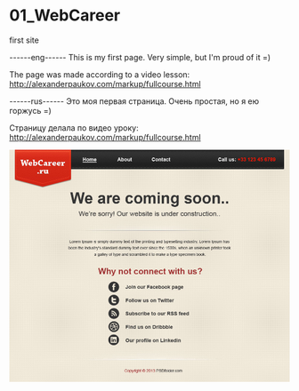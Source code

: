# 01_WebCareer
first site

------eng------
This is my first page. Very simple, but I'm proud of it =)

The page was made according to a video lesson:
http://alexanderpaukov.com/markup/fullcourse.html

------rus------
Это моя первая страница. Очень простая, но я ею горжусь =)

Страницу делала по видео уроку:
http://alexanderpaukov.com/markup/fullcourse.html


![Alt text](coming_soon.jpg?raw=true "Title")
